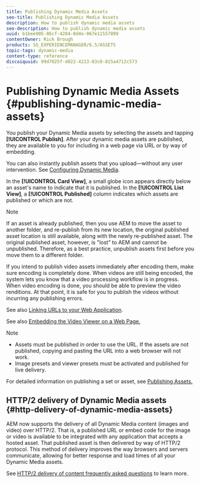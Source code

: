 ```yaml
---
title: Publishing Dynamic Media Assets
seo-title: Publishing Dynamic Media Assets
description: How to publish dynamic media assets
seo-description: How to publish dynamic media assets
uuid: b1bee905-86cf-4284-8d4e-067e11557899
contentOwner: Rick Brough
products: SG_EXPERIENCEMANAGER/6.5/ASSETS
topic-tags: dynamic-media
content-type: reference
discoiquuid: 99d7025f-d022-4213-83c0-815a4712c573
---
```


# Publishing Dynamic Media Assets {#publishing-dynamic-media-assets}

You publish your Dynamic Media assets by selecting the assets and tapping **[!UICONTROL Publish]**. After your dynamic media assets are published, they are available to you for including in a web page via URL or by way of embedding.

You can also instantly publish assets that you upload&mdash;without any user intervention. See [Configuring Dynamic Media](config-dm.md).

In the **[!UICONTROL Card View]**, a small globe icon appears directly below an asset's name to indicate that it is published. In the **[!UICONTROL List View]**, a **[!UICONTROL Published]** column indicates which assets are published or which are not.

>[!NOTE]
>
>If an asset is already published, then you use AEM to move the asset to another folder, and re-publish from its new location, the original published asset location is still available, along with the newly re-published asset. The original published asset, however, is "lost" to AEM and cannot be unpublished. Therefore, as a best practice, unpublish assets first before you move them to a different folder.

If you intend to publish video assets immediately after encoding them, make sure encoding is completely done. When videos are still being encoded, the system lets you know that a video processing workflow is in progress. When video encoding is done, you should be able to preview the video renditions. At that point, it is safe for you to publish the videos without incurring any publishing errors.

See also [Linking URLs to your Web Application](linking-urls-to-yourwebapplication.md).

See also [Embedding the Video Viewer on a Web Page.](embed-code.md)

>[!NOTE]
>
>* Assets must be published in order to use the URL. If the assets are not published, copying and pasting the URL into a web browser will not work.
>* Image presets and viewer presets must be activated and published for live delivery.
>

For detailed information on publishing a set or asset, see [Publishing Assets.](/help/assets/manage-digital-assets.md)

## HTTP/2 delivery of Dynamic Media assets {#http-delivery-of-dynamic-media-assets}

AEM now supports the delivery of all Dynamic Media content (images and video) over HTTP/2. That is, a published URL or embed code for the image or video is available to be integrated with any application that accepts a hosted asset. That published asset is then delivered by way of HTTP/2 protocol. This method of delivery improves the way browsers and servers communicate, allowing for better response and load times of all your Dynamic Media assets.

See [HTTP/2 delivery of content frequently asked questions](/help/assets/dynamic-media/scene7-http2faq.md) to learn more. 
<!--this md file used to reside under sites-administering-->
